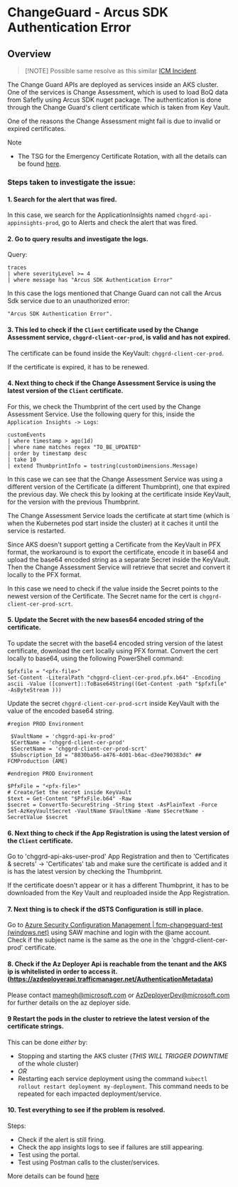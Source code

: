 # ChangeGuard - Arcus SDK Authentication Error

## Overview
> [!NOTE] Possible same resolve as this similar [ICM Incident](https://portal.microsofticm.com/imp/v3/incidents/details/387791153/home).

The Change Guard APIs are deployed as services inside an AKS cluster.
One of the services is Change Assessment, which is used to load BoQ data from Safefly using Arcus SDK nuget package. The authentication is done through the Change Guard's client certificate which is taken from Key Vault.

One of the reasons the Change Assessment might fail is due to invalid or expired certificates.

> [!NOTE]
> - The TSG for the Emergency Certificate Rotation, with all the details can be found [here](https://microsoft.sharepoint.com/teams/WAG/EngSys/ServiceMgmt/ChangeMgmt/ChangeGuard/_layouts/15/Doc.aspx?sourcedoc={b1511488-1e3b-45b8-b1f3-b0b89a26b27a}&action=view&wd=target%28Emergency%20Certificates%20Rotation%20%28ECR%5C%29%20Drill.one%7C970fb975-853c-4b2f-9a7f-12c62a1b988d%2FChange%20Guard%20-%20PROD%20-%20Certificate%20Rotation%20Guide%7C862f4999-13c1-4904-af6a-821e5a8d61d7%2F%29&wdorigin=703).

### Steps taken to investigate the issue:

#### 1. Search for the alert that was fired.
In this case, we search for the ApplicationInsights named `chggrd-api-appinsights-prod`, go to Alerts and check the alert that was fired.
#### 2. Go to query results and investigate the logs.
Query: 
```
traces
| where severityLevel >= 4
| where message has "Arcus SDK Authentication Error" 
```
In this case the logs mentioned that Change Guard can not call the Arcus Sdk service due to an unauthorized error:
```
"Arcus SDK Authentication Error".
```
#### 3. This led to check if the `Client` certificate used by the Change Assessment service, `chggrd-client-cer-prod`, is valid and has not expired.
The certificate can be found inside the KeyVault: `chggrd-client-cer-prod`.

If the certificate is expired, it has to be renewed.

#### 4. Next thing to check if the Change Assessment Service is using the latest version of the `Client` certificate.
For this, we check the Thumbprint of the cert used by the Change Assessment Service.
Use the following query for this, inside the `Application Insights -> Logs`:
```
customEvents
| where timestamp > ago(1d)
| where name matches regex "TO_BE_UPDATED"
| order by timestamp desc
| take 10
| extend ThumbprintInfo = tostring(customDimensions.Message)
```
In this case we can see that the Change Assessment Service was using a different version of the Certificate (a different Thumbprint), one that expired the previous day.
We check this by looking at the certificate inside KeyVault, for the version with the previous Thumbprint.

The Change Assessment Service loads the certificate at start time (which is when the Kubernetes pod start inside the cluster) at it caches it until the service is restarted.

Since AKS doesn't support getting a Certificate from the KeyVault in PFX format, the workaround is to export the certificate, encode it in base64 and upload the base64 encoded string as a separate Secret inside the KeyVault.
Then the Change Assessment Service will retrieve that secret and convert it locally to the PFX format.

In this case we need to check if the value inside the Secret points to the newest version of the Certificate.
The Secret name for the cert is `chggrd-client-cer-prod-scrt`.
#### 5. Update the Secret with the new bases64 encoded string of the certificate.
To update the secret with the base64 encoded string version of the latest certificate, download the cert locally using PFX format. 
Convert the cert locally to base64, using the following PowerShell command:
```
$pfxfile = "<pfx-file>"
Set-Content -LiteralPath "chggrd-client-cer-prod.pfx.b64" -Encoding ascii -Value ([convert]::ToBase64String((Get-Content -path "$pfxfile" -AsByteStream )))
```
Update the secret `chggrd-client-cer-prod-scrt` inside KeyVault with the value of the encoded base64 string.
```
#region PROD Environment

 $VaultName = 'chggrd-api-kv-prod'
 $CertName = 'chggrd-client-cer-prod'
 $SecretName = 'chggrd-client-cer-prod-scrt'
 $Subscription_Id = "8830ba56-a476-4d01-b6ac-d3ee790383dc" ## FCMProduction (AME)

#endregion PROD Environment

$PfxFile = "<pfx-file>"
# Create/Set the secret inside KeyVault
$text = Get-Content "$PfxFile.b64" -Raw
$secret = ConvertTo-SecureString -String $text -AsPlainText -Force
Set-AzKeyVaultSecret -VaultName $VaultName -Name $SecretName -SecretValue $secret
```

#### 6. Next thing to check if the App Registration is using the latest version of the `Client` certificate.
Go to 'chggrd-api-aks-user-prod' App Registration and then to 'Certificates & secrets' -> 'Certificates' tab and make sure the certificate is added and it is has the latest version by checking the Thumbprint.

If the certificate doesn't appear or it has a different Thumbprint, it has to be downloaded from the Key Vault and reuploaded inside the App Registration.


#### 7. Next thing is to check if the dSTS Configuration is still in place.

Go to [Azure Security Configuration Management | fcm-changeguard-test (windows.net)](https://ui.dscm.core.windows.net/dscm/dsts/identity/889acfb9-923f-4e3f-9bf2-2a3f9d95fe4f/uswest2-dsts__dsts__core__windows__net,fcm-changeguard-test?tab=identity) using SAW machine and login with the @ame account.
Check if the subject name is the same as the one in the 'chggrd-client-cer-prod' certificate.

#### 8. Check if the Az Deployer Api is reachable from the tenant and the AKS ip is whitelisted in order to access it.(https://azdeployerapi.trafficmanager.net/AuthenticationMetadata)
Please contact mamegh@microsoft.com or AzDeployerDev@microsoft.com for further details on the az deployer side.

#### 9 Restart the pods in the cluster to retrieve the latest version of the certificate strings.
This can be done *either* by:
- Stopping and starting the AKS cluster (*THIS WILL TRIGGER DOWNTIME* of the whole cluster)
- *OR*
- Restarting each service deployment using the command `kubectl rollout restart deployment my-deployment`. This command needs to be repeated for each impacted deployment/service.

#### 10. Test everything to see if the problem is resolved.
Steps:
- Check if the alert is still firing.
- Check the app insights logs to see if failures are still appearing.
- Test using the portal.
- Test using Postman calls to the cluster/services.

More details can be found [here](https://dev.azure.com/msazure/One/_git/FCM-ChangeManager?path=/src/README.md)
